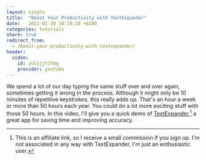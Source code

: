 ```yaml
---
layout: single
title:  "Boost Your Productivity with TextExpander"
date:   2021-01-30 10:19:28 +0100
categories: tutorials
share: true
redirect_from:
  - /boost-your-productivity-with-textexpander/
header:
  video:
    id: zUlsjjYJ7mg
    provider: youtube
---
```


We spend a lot of our day typing the same stuff over and over again, sometimes getting it wrong in the process. Although it might only be 10 minutes of repetitive keystrokes, this really adds up. That's an hour a week or more than 50 hours each year. You could do a lot more exciting stuff with those 50 hours. In this video, I'll give you a quick demo of [TextExpander](https://geni.us/txtexpndr),[^1] a great app for saving time and improving accuracy. 

[^1]:This is an affiliate link, so I receive a small commission if you sign up. I'm not associated in any way with TextExpander, I'm just an enthusiastic user.